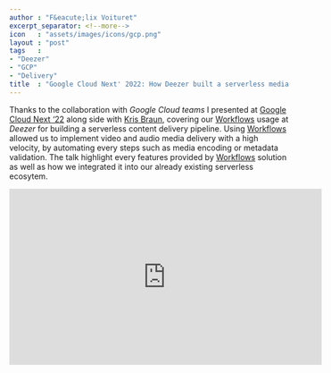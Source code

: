 ```yaml
---
author : "F&eacute;lix Voituret"
excerpt_separator: <!--more-->
icon   : "assets/images/icons/gcp.png"
layout : "post"
tags   :
- "Deezer"
- "GCP"
- "Delivery"
title  : "Google Cloud Next' 2022: How Deezer built a serverless media pipeline for self-produced content"
---
```


Thanks to the collaboration with *Google Cloud teams* I presented
at <ins>Google Cloud Next ‘22</ins> along side with
<a href="https://www.linkedin.com/in/krisbraun" target="_blank">Kris Braun</a>, covering our <a href="https://cloud.google.com/workflows" target="_blank">Workflows</a>
usage at *Deezer* for building a serverless content delivery
pipeline. Using <a href="https://cloud.google.com/workflows" target="_blank">Workflows</a>
allowed us to implement video and audio media delivery with
a high velocity, by automating every steps such as media encoding
or metadata validation. The talk highlight every features provided
by <a href="https://cloud.google.com/workflows" target="_blank">Workflows</a> solution as well as how we integrated it into our already existing serverless
ecosytem.
<!--more-->
<p align="center">
    <iframe
        class="yt"
        width="560"
        height="315"
        src="https://www.youtube.com/embed/Sm_L2zv0sW0?si=xgiXtAP_iUlWzzYC"
        title="YouTube video player"
        frameborder="0"
        allow="accelerometer; autoplay; clipboard-write; encrypted-media; gyroscope; picture-in-picture; web-share"
        referrerpolicy="strict-origin-when-cross-origin"
        allowfullscreen>
    </iframe>
</p>